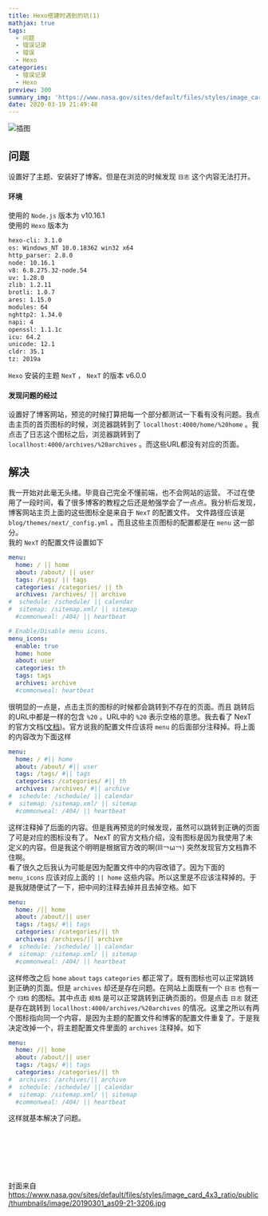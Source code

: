 ```yaml
---
title: Hexo搭建时遇到的坑(1)
mathjax: true
tags:
  - 问题
  - 错误记录
  - 错误
  - Hexo
categories:
  - 错误记录
  - Hexo
preview: 300
summary_img: 'https://www.nasa.gov/sites/default/files/styles/image_card_4x3_ratio/public/thumbnails/image/20190301_as09-21-3206.jpg'
date: 2020-03-19 21:49:48
---
```

![插图](https://www.nasa.gov/sites/default/files/styles/image_card_4x3_ratio/public/thumbnails/image/esgs8xfwsaippf-.jpg)

## 问题

设置好了主题、安装好了博客。但是在浏览的时候发现 `日志` 这个内容无法打开。  

#### 环境

使用的 `Node.js` 版本为 v10.16.1  
使用的 `Hexo` 版本为

```bash      
hexo-cli: 3.1.0
os: Windows_NT 10.0.18362 win32 x64
http_parser: 2.8.0
node: 10.16.1
v8: 6.8.275.32-node.54
uv: 1.28.0
zlib: 1.2.11
brotli: 1.0.7
ares: 1.15.0
modules: 64
nghttp2: 1.34.0
napi: 4
openssl: 1.1.1c
icu: 64.2
unicode: 12.1
cldr: 35.1
tz: 2019a


```

`Hexo` 安装的主题 `NexT` ， `NexT` 的版本 v6.0.0

#### 发现问题的经过

设置好了博客网站，预览的时候打算把每一个部分都测试一下看有没有问题。我点击主页的首页图标的时候，浏览器跳转到了 `locallhost:4000/home/%20home` 。我点击了日志这个图标之后，浏览器跳转到了 `locallhost:4000/archives/%20archives` 。而这些URL都没有对应的页面。

## 解决

我一开始对此毫无头绪。毕竟自己完全不懂前端，也不会网站的运营。
不过在使用了一段时间，看了很多博客的教程之后还是勉强学会了一点点。我分析后发现， 博客网站主页上面的这些图标全是来自于 `NexT` 的配置文件。 文件路径应该是 `blog/themes/next/_config.yml` 。而且这些主页图标的配置都是在 `menu` 这一部分。  
我的 `NexT` 的配置文件设置如下

```yml
menu:
  home: / || home
  about: /about/ || user
  tags: /tags/ || tags
  categories: /categories/ || th
  archives: /archives/ || archive
#  schedule: /schedule/ || calendar
#  sitemap: /sitemap.xml/ || sitemap
  #commonweal: /404/ || heartbeat

# Enable/Disable menu icons.
menu_icons:
  enable: true
  home: home
  about: user
  categories: th
  tags: tags
  archives: archive
  #commonweal: heartbeat


```

很明显的一点是，点击主页的图标的时候都会跳转到不存在的页面。而且 跳转后的URL中都是一样的包含 `%20` 。URL中的 `%20` 表示空格的意思。我去看了 NexT 的官方文档([文档](https://theme-next.iissnan.com/))。官方说我的配置文件应该将 `menu` 的后面部分注释掉。将上面的内容改为下面这样  

```yml
menu:
  home: / #|| home
  about: /about/ #|| user
  tags: /tags/ #|| tags
  categories: /categories/ #|| th
  archives: /archives/ #|| archive
#  schedule: /schedule/ || calendar
#  sitemap: /sitemap.xml/ || sitemap
  #commonweal: /404/ || heartbeat

```

这样注释掉了后面的内容。但是我再预览的时候发现，虽然可以跳转到正确的页面了可是对应的图标没有了。 NexT 的官方文档介绍，没有图标是因为我使用了未定义的内容。但是我这个明明是根据官方改的啊(lll￢ω￢)  突然发现官方文档靠不住啊。  
看了很久之后我认为可能是因为配置文件中的内容改错了。因为下面的 `menu_icons` 应该对应上面的 `|| home` 这些内容。所以这里是不应该注释掉的。于是我就随便试了一下，把中间的注释去掉并且去掉空格。如下  

```yml
menu:
  home: /|| home
  about: /about/|| user
  tags: /tags/ #|| tags
  categories: /categories/|| th
  archives: /archives/|| archive
#  schedule: /schedule/ || calendar
#  sitemap: /sitemap.xml/ || sitemap
  #commonweal: /404/ || heartbeat

```

这样修改之后 `home` `about` `tags` `categories` 都正常了。既有图标也可以正常跳转到正确的页面。但是 `archives` 却还是存在问题。在网站上面既有一个 `日志` 也有一个 `归档` 的图标。其中点击 `规档` 是可以正常跳转到正确页面的。但是点击 `日志` 就还是存在跳转到 `locallhost:4000/archives/%20archives` 的情况。这里之所以有两个图标指向同一个内容，是因为主题的配置文件和博客的配置文件重复了。于是我决定改掉一个，将主题配置文件里面的 `archives` 注释掉。如下  

```yml
menu:
  home: /|| home
  about: /about/|| user
  tags: /tags/ #|| tags
  categories: /categories/|| th
#  archives: /archives/|| archive
#  schedule: /schedule/ || calendar
#  sitemap: /sitemap.xml/ || sitemap
  #commonweal: /404/ || heartbeat

```

这样就基本解决了问题。


















<br><br><br><br><br><br>
封面来自 https://www.nasa.gov/sites/default/files/styles/image_card_4x3_ratio/public/thumbnails/image/20190301_as09-21-3206.jpg
